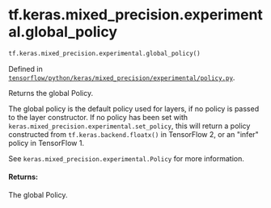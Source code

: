 <div itemscope itemtype="http://developers.google.com/ReferenceObject">
<meta itemprop="name" content="tf.keras.mixed_precision.experimental.global_policy" />
<meta itemprop="path" content="Stable" />
</div>

# tf.keras.mixed_precision.experimental.global_policy

``` python
tf.keras.mixed_precision.experimental.global_policy()
```



Defined in [`tensorflow/python/keras/mixed_precision/experimental/policy.py`](/code/stable/tensorflow/python/keras/mixed_precision/experimental/policy.py).

Returns the global Policy.

The global policy is the default policy used for layers, if no policy is
passed to the layer constructor. If no policy has been set with
`keras.mixed_precision.experimental.set_policy`, this will return a policy
constructed from `tf.keras.backend.floatx()` in TensorFlow 2, or an "infer"
policy in TensorFlow 1.

See `keras.mixed_precision.experimental.Policy` for more information.

#### Returns:

The global Policy.
